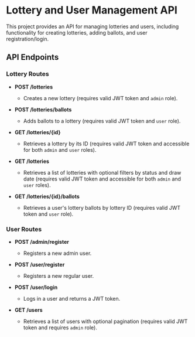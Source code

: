 # Lottery and User Management API

This project provides an API for managing lotteries and users, including functionality for creating lotteries, adding ballots, and user registration/login.

## API Endpoints

### **Lottery Routes**

- **POST /lotteries**
  - Creates a new lottery (requires valid JWT token and `admin` role).
  
- **POST /lotteries/ballots**
  - Adds ballots to a lottery (requires valid JWT token and `user` role).

- **GET /lotteries/{id}**
  - Retrieves a lottery by its ID (requires valid JWT token and accessible for both `admin` and `user` roles).

- **GET /lotteries**
  - Retrieves a list of lotteries with optional filters by status and draw date (requires valid JWT token and accessible for both `admin` and `user` roles).

- **GET /lotteries/{id}/ballots**
  - Retrieves a user's lottery ballots by lottery ID (requires valid JWT token and `user` role).

### **User Routes**

- **POST /admin/register**
  - Registers a new admin user.
  
- **POST /user/register**
  - Registers a new regular user.

- **POST /user/login**
  - Logs in a user and returns a JWT token.

- **GET /users**
  - Retrieves a list of users with optional pagination (requires valid JWT token and requires `admin` role).
